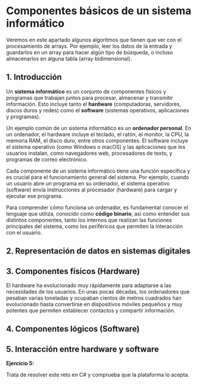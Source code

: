 # Componentes básicos de un sistema informático

Veremos en este apartado algunos algoritmos que tienen que ver con el procesamiento de arrays. Por ejemplo, leer los datos de la entrada y guardarlos en un array para hacer algún tipo de búsqueda, o incluso almacenarlos en alguna tabla (array bidimensional).

## 1. Introducción

Un **sistema informático** es un conjunto de componentes físicos y programas que trabajan juntos para procesar, almacenar y transmitir información. Esto incluye tanto el **hardware** (computadoras, servidores, discos duros y redes) como el **software** (sistemas operativos, aplicaciones y programas). 

Un ejemplo común de un sistema informático es un **ordenador personal**. En un ordenador, el hardware incluye el teclado, el ratón, el monitor, la CPU, la memoria RAM, el disco duro, entre otros componentes. El software incluye el sistema operativo (como Windows o macOS) y las aplicaciones que los usuarios instalan, como navegadores web, procesadores de texto, y programas de correo electrónico.

Cada componente de un sistema informático tiene una función específica y es crucial para el funcionamiento general del sistema. Por ejemplo, cuando un usuario abre un programa en su ordenador, el sistema operativo (software) envía instrucciones al procesador (hardware) para cargar y ejecutar ese programa.

Para comprender cómo funciona un ordenador, es fundamental conocer el lenguaje que utiliza, conocido como **código binario**, así como entender sus distintos componentes, tanto los internos que realizan las funciones principales del sistema, como los periféricos que permiten la interacción con el usuario.

## 2. Representación de datos en sistemas digitales



## 3. Componentes físicos (Hardware)

El hardware ha evolucionado muy rápidamente para adaptarse a las necesidades de los usuarios. En unas pocas décadas, los ordenadores que pesaban varias toneladas y ocupaban cientos de metros cuadrados han evolucionado hasta convertirse en dispositivos móviles pequeños y muy potentes que permiten establecer contactos y compartir información.

## 4. Componentes lógicos (Software)


## 5. Interacción entre hardware y software





<div class="ejercicio">
    <p><strong>Ejercicio 5:</strong></p>
    <p>Trata de resolver este reto en C# y comprueba que la plataforma lo acepta.</p>
</div>
